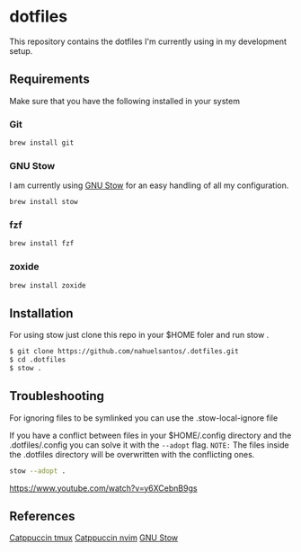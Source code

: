 # dotfiles
This repository contains the dotfiles I'm currently using in my development setup.

## Requirements

Make sure that you have the following installed in your system

### Git

```zsh
brew install git
```

### GNU Stow

I am currently using [GNU Stow](https://www.gnu.org/software/stow/) for an easy handling of all my configuration. 

```zsh
brew install stow
```

### fzf

```zsh
brew install fzf
```

### zoxide

```zsh
brew install zoxide
```

## Installation

For using stow just clone this repo in your $HOME foler and run stow .

```zsh
$ git clone https://github.com/nahuelsantos/.dotfiles.git
$ cd .dotfiles
$ stow .
```

## Troubleshooting

For ignoring files to be symlinked you can use the .stow-local-ignore file

If you have a conflict between files in your $HOME/.config directory and the .dotfiles/.config you can solve it with the ```--adopt``` flag. ```NOTE:``` The files inside the .dotfiles directory will be overwritten with the conflicting ones.

```zsh
stow --adopt . 
```
https://www.youtube.com/watch?v=y6XCebnB9gs

## References
[Catppuccin tmux](https://github.com/catppuccin/tmux)
[Catppuccin nvim](https://github.com/catppuccin/nvim)
[GNU Stow](https://www.gnu.org/software/stow/)